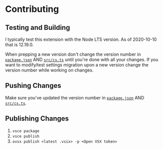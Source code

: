 # Contributing

## Testing and Building

I typically test this extension with the Node LTS version. As of 2020-10-10 that is 12.19.0.

When prepping a new version don't change the version number in [`package.json`](./package.json) AND [`src/cs.ts`](./src/cs.ts) until you're done with all your changes. If you want to modify/test settings migration upon a new version change the version number while working on changes.

## Pushing Changes

Make sure you've updated the version number in [`package.json`](./package.json) AND [`src/cs.ts`](./src/cs.ts).

## Publishing Changes

1. `vsce package`
2. `vsce publish`
3. `ovsx publish <latest .vsix> -p <Open VSX token>`
